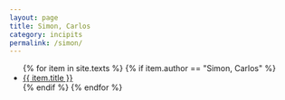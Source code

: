 ```yaml
---
layout: page
title: Simon, Carlos
category: incipits
permalink: /simon/
---
```


<ul class="texts">
    {% for item in site.texts %}
      {% if item.author == "Simon, Carlos" %}
          <li class="text-title">
          <a href="{{ site.baseurl }}{{ item.url }}">
        {{ item.title }}
              </a>
    </li>
      {% endif %}
    {% endfor %}
</ul>
